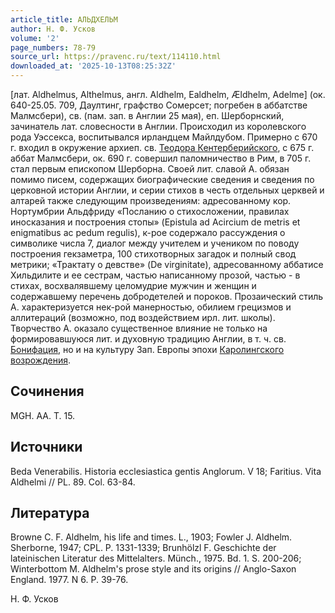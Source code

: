 ```yaml
---
article_title: АЛЬДХЕЛЬМ
author: Н. Ф. Усков
volume: '2'
page_numbers: 78-79
source_url: https://pravenc.ru/text/114110.html
downloaded_at: '2025-10-13T08:25:32Z'
---
```


[лат. Aldhelmus, Althelmus, англ. Aldhelm, Ealdhelm, Ældhelm, Adelme] (ок. 640-25.05. 709, Даултинг, графство Сомерсет; погребен в аббатстве Малмсбери), св. (пам. зап. в Англии 25 мая), еп. Шерборнский, зачинатель лат. словесности в Англии. Происходил из королевского рода Уэссекса, воспитывался ирландцем Майлдубом. Примерно с 670 г. входил в окружение архиеп. св. [Теодора Кентерберийского](<https://pravenc.ru/text/Теодора Кентерберийского.html>), с 675 г. аббат Малмсбери, ок. 690 г. совершил паломничество в Рим, в 705 г. стал первым епископом Шерборна. Своей лит. славой А. обязан помимо писем, содержащих биографические сведения и сведения по церковной истории Англии, и серии стихов в честь отдельных церквей и алтарей также следующим произведениям: адресованному кор. Нортумбрии Альдфриду «Посланию о стихосложении, правилах иносказания и построения стопы» (Epistula ad Acircium de metris et enigmatibus ac pedum regulis), к-рое содержало рассуждения о символике числа 7, диалог между учителем и учеником по поводу построения гекзаметра, 100 стихотворных загадок и полный свод метрики; «Трактату о девстве» (De virginitate), адресованному аббатисе Хильдилите и ее сестрам, частью написанному прозой, частью - в стихах, восхвалявшему целомудрие мужчин и женщин и содержавшему перечень добродетелей и пороков. Прозаический стиль А. характеризуется нек-рой манерностью, обилием грецизмов и аллитераций (возможно, под воздействием ирл. лит. школы). Творчество А. оказало существенное влияние не только на формировавшуюся лит. и духовную традицию Англии, в т. ч. св. [Бонифация](https://pravenc.ru/text/Бонифаций.html), но и на культуру Зап. Европы эпохи [Каролингского возрождения](<https://pravenc.ru/text/Каролингское возрождение.html>).

## Сочинения

MGH. AA. T. 15.

## Источники

Beda Venerabilis. Historia ecclesiastica gentis Anglorum. V 18; Faritius. Vita Aldhelmi // PL. 89. Col. 63-84.

## Литература

Browne C. F. Aldhelm, his life and times. L., 1903; Fowler J. Aldhelm. Sherborne, 1947; CPL. P. 1331-1339; Brunhölzl F. Geschichte der lateinischen Literatur des Mittelalters. Münch., 1975. Bd. 1. S. 200-206; Winterbottom M. Aldhelm's prose style and its origins // Anglo-Saxon England. 1977. N 6. P. 39-76.

Н. Ф. Усков
